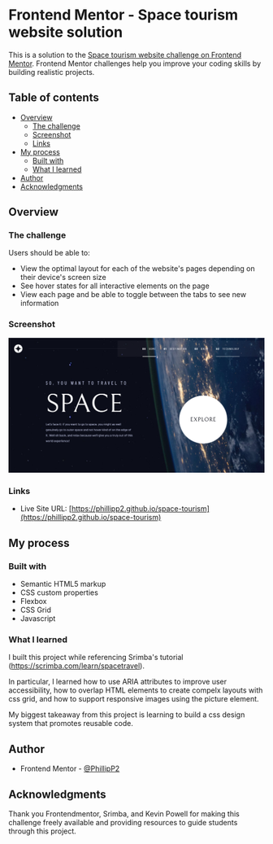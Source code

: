 # Frontend Mentor - Space tourism website solution

This is a solution to the [Space tourism website challenge on Frontend Mentor](https://www.frontendmentor.io/challenges/space-tourism-multipage-website-gRWj1URZ3). Frontend Mentor challenges help you improve your coding skills by building realistic projects.

## Table of contents

- [Overview](#overview)
  - [The challenge](#the-challenge)
  - [Screenshot](#screenshot)
  - [Links](#links)
- [My process](#my-process)
  - [Built with](#built-with)
  - [What I learned](#what-i-learned)
- [Author](#author)
- [Acknowledgments](#acknowledgments)

## Overview

### The challenge

Users should be able to:

- View the optimal layout for each of the website's pages depending on their device's screen size
- See hover states for all interactive elements on the page
- View each page and be able to toggle between the tabs to see new information

### Screenshot

![](./space_tourism.png)

### Links

- Live Site URL: [https://phillipp2.github.io/space-tourism](https://phillipp2.github.io/space-tourism)

## My process

### Built with

- Semantic HTML5 markup
- CSS custom properties
- Flexbox
- CSS Grid
- Javascript

### What I learned

I built this project while referencing Srimba's tutorial (https://scrimba.com/learn/spacetravel).

In particular, I learned how to use ARIA attributes to improve user accessibility, how to overlap HTML elements to create compelx layouts with css grid, and how to support responsive images using the picture element.

My biggest takeaway from this project is learning to build a css design system that promotes reusable code.

## Author

- Frontend Mentor - [@PhillipP2](https://www.frontendmentor.io/profile/PhillipP2)

## Acknowledgments

Thank you Frontendmentor, Srimba, and Kevin Powell for making this challenge freely available and providing resources to guide students through this project.
